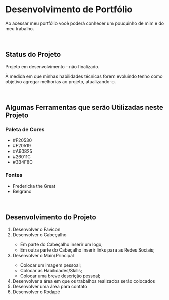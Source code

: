 <h1>Desenvolvimento de Portfólio</h1>

<p>Ao acessar meu portfólio você poderá conhecer um pouquinho de mim e do meu trabalho.</p>
</br>

<h2>Status do Projeto</h2>
<p>Projeto em desenvolvimento - não finalizado.</p>
<p>À medida em que minhas habilidades técnicas forem evoluindo tenho como objetivo agregar melhorias ao projeto, atualizando-o.</p>
</br>

<h2>Algumas Ferramentas que serão Utilizadas neste Projeto</h2>

<h3>Paleta de Cores</h3>
<ul>
  <li>#F20530</li>
  <li>#F20519</li>
  <li>#A60825</li>
  <li>#26011C</li>
  <li>#3B4F8C</li>
</ul>

<h3>Fontes</h3>
<ul>
  <li>Fredericka the Great</li>
  <li>Belgrano</li>
</ul>
</br>

<h2>Desenvolvimento do Projeto</h2>
<ol>
  <li>Desenvolver o Favicon</li>
  <li>Desenvolver o Cabeçalho</li>
    <ul>
      <li>Em parte do Cabeçalho inserir um logo;</li>
      <li>Em outra parte do Cabeçalho inserir links para as Redes Sociais;</li>
    </ul>
  <li>Desenvolver o Main/Principal</li>
    <ul>
      <li>Colocar um imagem pessoal;</li>
      <li>Colocar as Habilidades/Skills;</li>
      <li>Colocar uma breve descrição pessoal;</li>
    </ul>
  <li>Desenvolver a área em que os trabalhos realizados serão colocados</li>
  <li>Desenvolver uma área para contato</li>
  <li>Desenvolver o Rodapé</li>
</ol>

